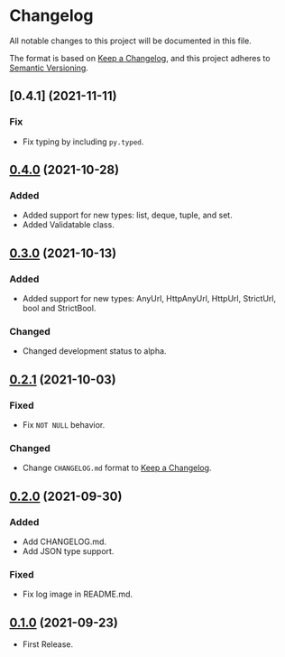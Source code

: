 # Changelog

All notable changes to this project will be documented in this file.

The format is based on [Keep a Changelog](https://keepachangelog.com/en/1.0.0/),
and this project adheres to [Semantic Versioning](https://semver.org/spec/v2.0.0.html).

## [0.4.1] (2021-11-11)

### Fix

- Fix typing by including `py.typed`.

## [0.4.0] (2021-10-28)

### Added

- Added support for new types: list, deque, tuple, and set.
- Added Validatable class.

## [0.3.0] (2021-10-13)

### Added

- Added support for new types: AnyUrl, HttpAnyUrl, HttpUrl, StrictUrl, bool and StrictBool.

### Changed

- Changed development status to alpha.

## [0.2.1] (2021-10-03)

### Fixed

- Fix `NOT NULL` behavior.

### Changed

- Change `CHANGELOG.md` format to [Keep a Changelog](https://keepachangelog.com/en/1.0.0/).

## [0.2.0] (2021-09-30)

### Added

- Add CHANGELOG.md.
- Add JSON type support.

### Fixed

- Fix log image in README.md.

## [0.1.0] (2021-09-23)

- First Release.

[0.4.0]: https://github.com/dcruzf/validatable/compare/v0.3.0...v0.4.0
[0.3.0]: https://github.com/dcruzf/validatable/compare/v0.2.1...v0.3.0
[0.2.1]: https://github.com/dcruzf/validatable/compare/v0.2.0...v0.2.1
[0.2.0]: https://github.com/dcruzf/validatable/compare/v0.1.0-alpha...v0.2.0
[0.1.0]: https://github.com/dcruzf/validatable/releases/tag/v0.1.0-alpha
